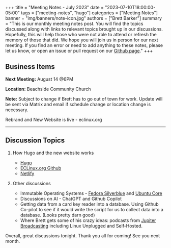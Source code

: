 +++
title = "Meeting Notes - July 2023"
date = "2023-07-10T18:00:00-05:00"
tags = ["meeting-notes", "hugo"]
categories = ["Meeting Notes"]
banner = "img/banners/note-icon.jpg"
authors = ["Brett Barker"]
summary = "This is our monthly meeting notes post. You will find the topics discussed along with links to relevant topics brought up in our discussions. Hopefully, this will help those who were not able to attend or refresh the memory of those that did. We hope you will join us in person for our next meeting. If you find an error or need to add anything to these notes, please let us know, or open an issue or pull request on our [Github page](https://github.com/brettrbarker/eclinux.org)."
+++
## Business Items
**Next Meeting:** August 14 @6PM

**Location:** Beachside Community Church

**Note:** Subject to change if Brett has to go out of town for work.
Update will be sent via Matrix and email if schedule change or location change is necessary.


Rebrand and New Website is live - eclinux.org

* * *
## Discussion Topics
1. How Hugo and the new website works
   * [Hugo](https://gohugo.io/)
   * [ECLinux.org Github](https://github.com/brettrbarker/eclinux.org)
   * [Netlify](https://www.netlify.com/)

2. Other discussions
	* Immutable Operating Systems - [Fedora Silverblue](https://fedoraproject.org/silverblue/) and [Ubuntu Core](https://ubuntu.com/core)
	* Discussions on AI - ChatGPT and Github Copilot
	* Getting data from a card key reader into a database. Using Github Co-pilot to see if it would write the script for us to collect data into a database. (Looks pretty darn good)
	* Where Brett gets some of his crazy ideas: podcasts from [Jupiter Broadcasting](https://www.jupiterbroadcasting.com/) including Linux Unplugged and Self-Hosted. 

Overall, great discussions tonight. Thank you all for coming! See you next month.




